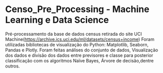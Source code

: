 # Censo_Pre_Processing - Machine Learning e Data Science

Pré-processamento da base de dados census retirada do site UCI Machine(https://archive.ics.uci.edu/ml/datasets/census+income) Foram utilizadas bibliotecas de visualização do Python:
Matplotlib, Seaborn, Pandas e Plotly. Foram feitas análises do conjunto de dados, Visualização dos dados e divisão dos dados entre previsores e classe para posterior classificação 
com os algoritmos Naïve Bayes, Árvore de decisão,dentre outros. 
